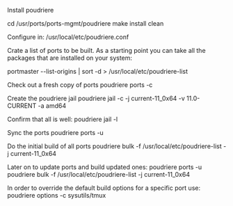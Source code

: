 Install poudriere

cd /usr/ports/ports-mgmt/poudriere
make install clean

Configure in: /usr/local/etc/poudriere.conf

Crate a list of ports to be built. As a starting point you can take all the packages that are installed on your system:

portmaster --list-origins | sort -d > /usr/local/etc/poudriere-list

Check out a fresh copy of ports
poudriere ports -c

Create the poudriere jail
poudriere jail -c -j current-11_0x64 -v 11.0-CURRENT -a amd64

Confirm that all is well:
poudriere jail -l


Sync the ports
poudriere ports -u

Do the initial build of all ports
poudriere bulk -f /usr/local/etc/poudriere-list -j current-11_0x64

Later on to update ports and build updated ones:
poudriere ports -u
poudriere bulk -f /usr/local/etc/poudriere-list -j current-11_0x64


In order to override the default build options for a specific port use:
poudriere options -c sysutils/tmux
